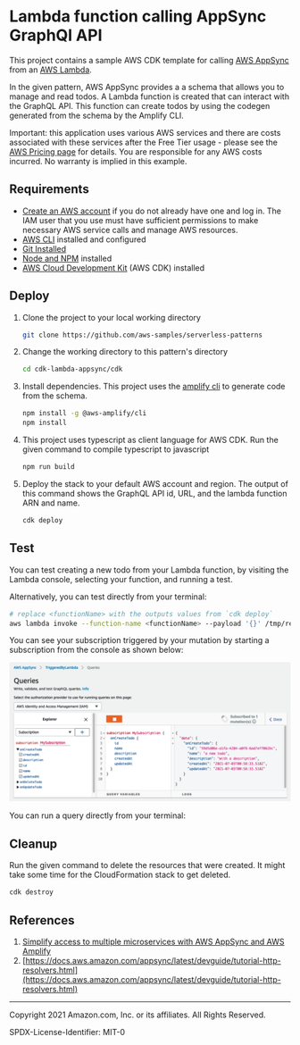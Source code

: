 # Lambda function calling AppSync GraphQl API

This project contains a sample AWS CDK template for calling [AWS AppSync](https://aws.amazon.com/appsync/) from an [AWS Lambda](https://aws.amazon.com/function/).

In the given pattern, AWS AppSync provides a a schema that allows you to manage and read todos. A Lambda function is created that can interact with the GraphQL API. This function can create todos by using the codegen generated from the schema by the Amplify CLI.

Important: this application uses various AWS services and there are costs associated with these services after the Free Tier usage - please see the [AWS Pricing page](https://aws.amazon.com/pricing/) for details. You are responsible for any AWS costs incurred. No warranty is implied in this example.

## Requirements

* [Create an AWS account](https://portal.aws.amazon.com/gp/aws/developer/registration/index.html) if you do not already have one and log in. The IAM user that you use must have sufficient permissions to make necessary AWS service calls and manage AWS resources.
* [AWS CLI](https://docs.aws.amazon.com/cli/latest/userguide/install-cliv2.html) installed and configured
* [Git Installed](https://git-scm.com/book/en/v2/Getting-Started-Installing-Git)
* [Node and NPM](https://nodejs.org/en/download/) installed
* [AWS Cloud Development Kit](https://docs.aws.amazon.com/cdk/latest/guide/cli.html) (AWS CDK) installed

## Deploy

1. Clone the project to your local working directory

   ```sh
   git clone https://github.com/aws-samples/serverless-patterns
   ```

2. Change the working directory to this pattern's directory

   ```sh
   cd cdk-lambda-appsync/cdk
   ```

3. Install dependencies. This project uses the [amplify cli](https://github.com/aws-amplify/amplify-cli) to generate code from the schema.

   ```sh
   npm install -g @aws-amplify/cli
   npm install
   ```

4. This project uses typescript as client language for AWS CDK. Run the given command to compile typescript to javascript

   ```sh
   npm run build
   ```

5. Deploy the stack to your default AWS account and region. The output of this command shows the GraphQL API id, URL, and the lambda function ARN and name.

   ```sh
   cdk deploy
   ```

## Test

You can test creating a new todo from your Lambda function, by visiting the Lambda console, selecting your function, and running a test.

Alternatively, you can test directly from your terminal: 

```sh
# replace <functionName> with the outputs values from `cdk deploy`
aws lambda invoke --function-name <functionName> --payload '{}' /tmp/response.json
```

You can see your subscription triggered by your mutation by starting a subscription from the console as shown below:

![Listen for subscriptions in the console console](console.png)

You can run a query directly from your terminal:

## Cleanup

Run the given command to delete the resources that were created. It might take some time for the CloudFormation stack to get deleted.

```sh
cdk destroy
```

## References

1. [Simplify access to multiple microservices with AWS AppSync and AWS Amplify](https://aws.amazon.com/blogs/mobile/appsync-microservices/)
2. [https://docs.aws.amazon.com/appsync/latest/devguide/tutorial-http-resolvers.html](https://docs.aws.amazon.com/appsync/latest/devguide/tutorial-http-resolvers.html)

----
Copyright 2021 Amazon.com, Inc. or its affiliates. All Rights Reserved.

SPDX-License-Identifier: MIT-0
